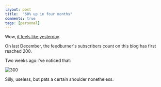 ```yaml
---
layout: post
title:  "50% up in four months"
comments: true
tags: [personal]
---
```



Wow, [it feels like yesterday](http://kenegozi.com/Blog/2007/12/21/reaching-200-a-useless-stat-that-makes-me-proud.aspx).

On last December, the feedburner's subscribers count on this blog has first reached 200.



Two weeks ago I've noticed that:



![300](http://kenegozi.com/Blog/uploaded/WindowsLiveWriter/50upinfourmonths_539/a60de299-3de2-467b-b40e-f944de2d8870.png)





Silly, useless, but pats a certain shoulder nonetheless.

